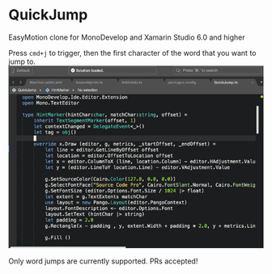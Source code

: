# QuickJump
EasyMotion clone for MonoDevelop and Xamarin Studio 6.0 and higher

Press `cmd+j` to trigger, then the first character of the word that you want to jump to.
![QuickJump demo](https://raw.githubusercontent.com/nosami/nosami.github.io/master/quickjump.gif)

Only word jumps are currently supported. PRs accepted!
